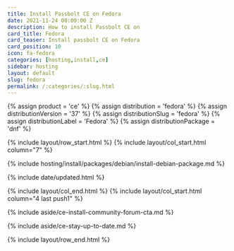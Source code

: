 ```yaml
---
title: Install Passbolt CE on Fedora
date: 2021-11-24 00:00:00 Z
description: How to install Passbolt CE on
card_title: Fedora
card_teaser: Install passbolt CE on Fedora
card_position: 10
icon: fa-fedora
categories: [hosting,install,ce]
sidebar: hosting
layout: default
slug: fedora
permalink: /:categories/:slug.html
---
```


{% assign product = 'ce' %}
{% assign distribution = 'fedora' %}
{% assign distributionVersion = '37' %}
{% assign distributionSlug = 'fedora' %}
{% assign distributionLabel = 'Fedora' %}
{% assign distributionPackage = 'dnf' %}

{% include layout/row_start.html %}
{% include layout/col_start.html column="7" %}

{% include hosting/install/packages/debian/install-debian-package.md %}

{% include date/updated.html %}

{% include layout/col_end.html %}
{% include layout/col_start.html column="4 last push1" %}

{% include aside/ce-install-community-forum-cta.md %}

{% include aside/ce-stay-up-to-date.md %}

{% include layout/row_end.html %}
